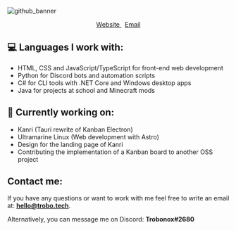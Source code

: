 ![github_banner](https://user-images.githubusercontent.com/57040351/230038488-f7982ef2-0d91-41cf-bc07-613b314ca4be.png)

<p align="center">
  <a href="https://trobo.tech"> Website </a> &nbsp;
  <a href="mailto:hello@trobo.tech"> Email </a>
</p>

## 💻 Languages I work with:
- HTML, CSS and JavaScript/TypeScript for front-end web development
- Python for Discord bots and automation scripts
- C# for CLI tools with .NET Core and Windows desktop apps
- Java for projects at school and Minecraft mods

## 🔭 Currently working on:
- Kanri (Tauri rewrite of Kanban Electron)
- Ultramarine Linux (Web development with Astro)
- Design for the landing page of Kanri
- Contributing the implementation of a Kanban board to another OSS project

## Contact me:
If you have any questions or want to work with me feel free to write an email at: **hello@trobo.tech**.

Alternatively, you can message me on Discord: **Trobonox#2680**
